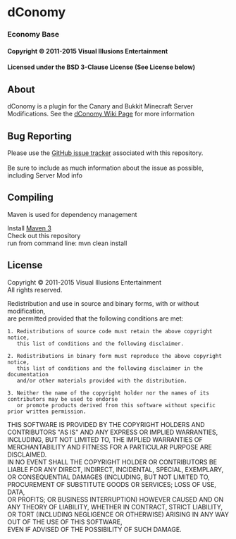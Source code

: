 # dConomy #
### Economy Base ###
#### Copyright &copy; 2011-2015 Visual Illusions Entertainment ####
#### Licensed under the BSD 3-Clause License (See License below) ####

## About ##
dConomy is a plugin for the Canary and Bukkit Minecraft Server Modifications.
See the [dConomy Wiki Page](http://wiki.visualillusionsent.net/view/dConomy) for more information

## Bug Reporting ##
Please use the [GitHub issue tracker](https://github.com/Visual-Illusions/dConomy/issues) associated with this repository.<br/>  
Be sure to include as much information about the issue as possible, including Server Mod info

## Compiling ##

Maven is used for dependency management

Install [Maven 3](http://maven.apache.org/download.html)<br/>
Check out this repository<br/>
run from command line: mvn clean install<br/>

License
---------

Copyright &copy; 2011-2015 Visual Illusions Entertainment  
All rights reserved.  
  
Redistribution and use in source and binary forms, with or without modification,  
are permitted provided that the following conditions are met:  

    1. Redistributions of source code must retain the above copyright notice,  
       this list of conditions and the following disclaimer.  
  
    2. Redistributions in binary form must reproduce the above copyright notice,  
       this list of conditions and the following disclaimer in the documentation  
       and/or other materials provided with the distribution.  
  
    3. Neither the name of the copyright holder nor the names of its contributors may be used to endorse  
       or promote products derived from this software without specific prior written permission.  
  
THIS SOFTWARE IS PROVIDED BY THE COPYRIGHT HOLDERS AND CONTRIBUTORS "AS IS" AND ANY EXPRESS OR IMPLIED WARRANTIES,  
INCLUDING, BUT NOT LIMITED TO, THE IMPLIED WARRANTIES OF MERCHANTABILITY AND FITNESS FOR A PARTICULAR PURPOSE ARE DISCLAIMED.  
IN NO EVENT SHALL THE COPYRIGHT HOLDER OR CONTRIBUTORS BE LIABLE FOR ANY DIRECT, INDIRECT, INCIDENTAL, SPECIAL, EXEMPLARY,  
OR CONSEQUENTIAL DAMAGES (INCLUDING, BUT NOT LIMITED TO, PROCUREMENT OF SUBSTITUTE GOODS OR SERVICES; LOSS OF USE, DATA,  
OR PROFITS; OR BUSINESS INTERRUPTION) HOWEVER CAUSED AND ON ANY THEORY OF LIABILITY, WHETHER IN CONTRACT, STRICT LIABILITY,  
OR TORT (INCLUDING NEGLIGENCE OR OTHERWISE) ARISING IN ANY WAY OUT OF THE USE OF THIS SOFTWARE,  
EVEN IF ADVISED OF THE POSSIBILITY OF SUCH DAMAGE.  
